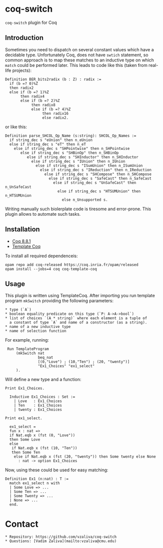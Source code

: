 # coq-switch #

`coq-switch` plugin for Coq

## Introduction ##

Sometimes you need to dispatch on several constant values which have a
decidable type. Unfortunately Coq, does not have `swtich` statement,
so common approach is to map these matches to an inductive type on
which `match` could be performed later. This leads to code like this
(taken from real-life projects):

```
Definition BER_bits2radix (b : Z) : radix :=
  if (b =? 0)%Z
  then radix2
  else if (b =? 1)%Z
       then radix4
       else if (b =? 2)%Z
            then radix8
            else if (b =? 4)%Z
                 then radix16
                 else radix2.
```

or like this:

```
Definition parse_SHCOL_Op_Name (s:string): SHCOL_Op_Names :=
  if string_dec s "eUnion" then n_eUnion
  else if string_dec s "eT" then n_eT
    else if string_dec s "SHPointwise" then n_SHPointwise
       else if string_dec s "SHBinOp" then n_SHBinOp
          else if string_dec s "SHInductor" then n_SHInductor
            else if string_dec s "IUnion" then n_IUnion
              else if string_dec s "ISumUnion" then n_ISumUnion
                else if string_dec s "IReduction" then n_IReduction
                  else if string_dec s "SHCompose" then n_SHCompose
                    else if string_dec s "SafeCast" then n_SafeCast
                      else if string_dec s "UnSafeCast" then n_UnSafeCast
                        else if string_dec s "HTSUMUnion" then n_HTSUMUnion
                          else n_Unsupported s.
```

Writing manually such biolerplate code is tiresome and
error-prone. This plugin allows to automate such tasks.


## Installation ##

* [Coq 8.8.1](https://coq.inria.fr/) 
* [Template Coq](https://template-coq.github.io/template-coq/)

To install all required dependenceis:

    opam repo add coq-released https://coq.inria.fr/opam/released
    opam install --jobs=4 coq coq-template-coq
    
    
## Usage ##

This plugin is written using TemplateCoq. After importing you run
template program `mkSwitch` providing the following parameters:

    * type (`A`)
    * boolean equality predicate on this type (`P: A->A->bool`)
    * list of choices `(A * string)` where each element is a tuple of
      a constant of type `A` and name of a constructor (as a string).
    * name of a new inductive type
    * name of selection function
      
For example, running:

```
 Run TemplateProgram
     (mkSwitch nat
               beq_nat
               [(0,"Love") ; (10,"Ten") ; (20, "twenty")]
               "Ex1_Choices" "ex1_select"
     ).
```

Will define a new type and a function:

```
Print Ex1_Choices.

  Inductive Ex1_Choices : Set :=
    | Love   : Ex1_Choices 
    | Ten    : Ex1_Choices 
    | twenty : Ex1_Choices

Print ex1_select.

  ex1_select = 
  fun x : nat =>
  if Nat.eqb x (fst (0, "Love"))
  then Some Love
  else
   if Nat.eqb x (fst (10, "Ten"))
   then Some Ten
    else if Nat.eqb x (fst (20, "twenty")) then Some twenty else None
      : nat -> option Ex1_Choices
```

Now, using these could be used for easy matching:

```
Definition Ex1 (n:nat) : T :=
  match ex1_select n with
  | Some Love => ...
  | Some Ten => ...
  | Some Twenty => ...
  | None => ...
  end.
```

# Contact #

    * Repository: https://github.com/vzaliva/coq-switch
    * Questions: [Vadim Zaliva](mailto:vzaliva@cmu.edu)
